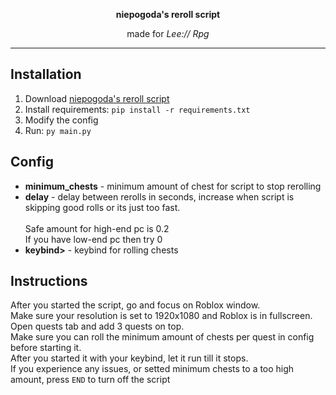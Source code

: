 <p align="center"><b>niepogoda's reroll script</b><p align="center">
<p align="center">made for <i>Lee:// Rpg</i></p>
  
---

## Installation
<ol>
  <li>Download <a href="https://github.com/0e8/niepogodasreroll/releases/latest">niepogoda's reroll script</a></li>
  <li>Install requirements: <code>pip install -r requirements.txt</code></li>
  <li>Modify the config</li>
  <li>Run: <code>py main.py</code></li>
</ol>

## Config
<ul>
  <li><b>minimum_chests</b> - minimum amount of chest for script to stop rerolling</li>
  <li><b>delay</b> - delay between rerolls in seconds, increase when script is skipping good rolls or its just too fast.<br><br>
  Safe amount for high-end pc is 0.2<br>
  If you have low-end pc then try 0</li>
  <li><b>keybind></b> - keybind for rolling chests</li>
</ul>

## Instructions
After you started the script, go and focus on Roblox window.<br>Make sure your resolution is set to 1920x1080 and Roblox is in fullscreen.<br>Open quests tab and add 3 quests on top.<br>Make sure you can roll the minimum amount of chests per quest in config before starting it.<br>After you started it with your keybind, let it run till it stops.<br>If you experience any issues, or setted minimum chests to a too high amount, press <code>END</code> to turn off the script
